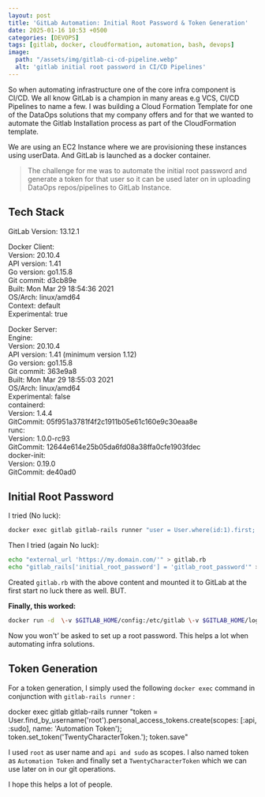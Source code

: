 ```yaml
---
layout: post
title: 'GitLab Automation: Initial Root Password & Token Generation'
date: 2025-01-16 10:53 +0500
categories: [DEVOPS]
tags: [gitlab, docker, cloudformation, automation, bash, devops]
image:
  path: "/assets/img/gitlab-ci-cd-pipeline.webp"
  alt: 'gitlab initial root password in CI/CD Pipelines'
---
```


So when automating infrastructure one of the core infra component is CI/CD. We all know GitLab is a champion in many areas e.g VCS, CI/CD Pipelines to name a few. I was building a Cloud Formation Template for one of the DataOps solutions that my company offers and for that we wanted to automate the Gitlab Installation process as part of the CloudFormation template.

We are using an EC2 Instance where we are provisioning these instances using userData. And GitLab is launched as a docker container.

> The challenge for me was to automate the initial root password and generate a token for that user so it can be used later on in uploading DataOps repos/pipelines to GitLab Instance.

## **Tech Stack**

GitLab Version: 13.12.1

Docker Client:  
Version: 20.10.4  
API version: 1.41  
Go version: go1.15.8  
Git commit: d3cb89e  
Built: Mon Mar 29 18:54:36 2021  
OS/Arch: linux/amd64  
Context: default  
Experimental: true

Docker Server:  
Engine:  
Version: 20.10.4  
API version: 1.41 (minimum version 1.12)  
Go version: go1.15.8  
Git commit: 363e9a8  
Built: Mon Mar 29 18:55:03 2021  
OS/Arch: linux/amd64  
Experimental: false  
containerd:  
Version: 1.4.4  
GitCommit: 05f951a3781f4f2c1911b05e61c160e9c30eaa8e  
runc:  
Version: 1.0.0-rc93  
GitCommit: 12644e614e25b05da6fd08a38ffa0cfe1903fdec  
docker-init:  
Version: 0.19.0  
GitCommit: de40ad0

## Initial Root Password

I tried (No luck):
```bash
docker exec gitlab gitlab-rails runner "user = User.where(id:1).first; user.password = 'gitlab_root_password'; user.password_confirmation = 'gitlab_root_password'; user.save!"
```

Then I tried (again No luck):

```bash
echo "external_url 'https://my.domain.com/'" > gitlab.rb  
echo "gitlab_rails['initial_root_password'] = 'gitlab_root_password'" >> gitlab.rb
```

Created  `gitlab.rb`  with the above content and mounted it to GitLab at the first start no luck there as well. BUT.

**Finally, this worked:**

```bash
docker run -d  \-v $GITLAB_HOME/config:/etc/gitlab \-v $GITLAB_HOME/logs:/var/log/gitlab \-v $GITLAB_HOME/data:/var/opt/gitlab \--hostname example.com \-p 443:443 -p 80:80 -p 2222:22 \-e GITLAB_ROOT_EMAIL="root@local" -e GITLAB_ROOT_PASSWORD="gitlab_root_password" -e EXTERNAL_URL="http://example.com" \--name gitlab --restart unless-stopped gitlab/gitlab-ce:latest
```
Now you won't’ be asked to set up a root password. This helps a lot when automating infra solutions.

## Token Generation

For a token generation, I simply used the following  `docker exec`  command in conjunction with  `gitlab-rails runner`  :

docker exec gitlab gitlab-rails runner "token = User.find_by_username('root').personal_access_tokens.create(scopes: [:api, :sudo], name: 'Automation Token'); token.set_token('TwentyCharacterToken.'); token.save"

I used  `root`  as user name and  `api and sudo`  as scopes. I also named token as  `Automation Token`  and finally set a  `TwentyCharacterToken`  which we can use later on in our git operations.

I hope this helps a lot of people.
